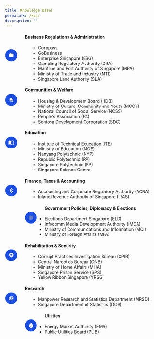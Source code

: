 ```yaml
---
title: Knowledge Bases
permalink: /kbs/
description: ""
---
```

<img src="/images/Icons%20of%20domain%20knowledge/business.png" alt="Business Regulations & Administration" align="left" style="height:40px; width:40px;margin-top:55px;margin-right:25px;margin-bottom:20px"/>
<h4> Business Regulations & Administration </h4>
<ul style="margin-left:85px">
	<li>Corppass</li>
	<li>GoBusiness</li>
	<li>Enterprise Singapore (ESG)</li>
	<li>Gambling Regulatory Authority (GRA)</li>
	<li>Maritime and Port Authority of Singapore (MPA)</li>
	<li>Ministry of Trade and Industry (MTI)</li>
	<li>Singapore Land Authority (SLA)</li>
</ul>


<img src="/images/Icons%20of%20domain%20knowledge/communities.png" alt="Communities & Welfare" align="left" style="height:40px; width:40px;margin-top:26px;margin-right:25px;margin-bottom:50px"/>
<h4> Communities & Welfare</h4>
<ul style="margin-left:85px">
	<li>Housing & Development Board (HDB)</li>
	<li>Ministry of Culture, Community and Youth (MCCY)</li>
	<li>National Council of Social Service (NCSS)</li>
	<li>People's Association (PA)</li>
	<li>Sentosa Development Corporation (SDC)</li>
</ul>


<img src="/images/Icons%20of%20domain%20knowledge/education.png" alt="Education" align="left" style="height:40px; width:40px;margin-top:26px;margin-right:25px;margin-bottom:50px"/>
<h4> Education </h4>
<ul style="margin-left:85px">
	<li>Institute of Technical Education (ITE)</li>
	<li>Ministry of Education (MOE)</li>
	<li>Nanyang Polytechnic (NYP)</li>
	<li>Republic Polytechnic (RP)</li>
	<li>Singapore Polytechnic (SP)</li>
	<li>Singapore Science Centre</li>
</ul>

<img src="/images/Icons%20of%20domain%20knowledge/finance.png" alt="Finance, Taxes & Accounting" align="left" style="height:40px; width:40px;margin-top:26px;margin-right:25px;margin-bottom:50px"/>
<h4> Finance, Taxes & Accounting </h4>
<ul style="margin-left:85px">
	<li>Accounting and Corporate Regulatory Authority (ACRA)</li>
	<li>Inland Revenue Authority of Singapore (IRAS)</li>
</ul>

<img src="/images/Icons%20of%20domain%20knowledge/policies.png" alt="Government Policies, Diplomacy & Elections" align="left" style="height:40px; width:40px;margin-top:26px;margin-right:25px;margin-bottom:50px"/>
<h4> Government Policies, Diplomacy & Elections</h4>
<ul style="margin-left:85px">
	<li>Elections Department Singapore (ELD)</li>
	<li>Infocomm Media Development Authority (IMDA)</li>
	<li>Ministry of Communications and Information (MCI)</li>
	<li>Ministry of Foreign Affairs (MFA)</li>
</ul>

<img src="/images/Icons%20of%20domain%20knowledge/prison.png" alt="Rehabilitation & Security" align="left" style="height:40px; width:40px;margin-top:26px;margin-right:25px;margin-bottom:50px"/>
<h4> Rehabilitation & Security</h4>
<ul style="margin-left:85px">
	<li>Corrupt Practices Investigation Bureau (CPIB)</li>
	<li>Central Narcotics Bureau (CNB)</li>
	<li>Ministry of Home Affairs (MHA)</li>
	<li>Singapore Prison Service (SPS)</li>
	<li>Yellow Ribbon Singapore (YRSG)</li>
</ul>


<img src="/images/Icons%20of%20domain%20knowledge/research.png" alt="Research" align="left" style="height:40px; width:40px;margin-top:26px;margin-right:25px;margin-bottom:50px"/>
<h4> Research</h4>
<ul style="margin-left:85px">
	<li>Manpower Research and Statistics Department (MRSD)</li>
	<li>Singapore Department of Statistics (DOS)</li>
</ul>


<img src="/images/Icons%20of%20domain%20knowledge/water.png" alt="Utilities" align="left" style="height:40px; width:40px;margin-top:26px;margin-right:25px;margin-bottom:50px"/>
<h4> Utilities</h4>
<ul style="margin-left:85px">
	<li>Energy Market Authority (EMA)</li>
	<li>Public Utilities Board (PUB)</li>
</ul>